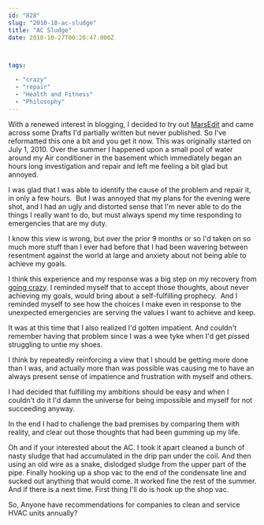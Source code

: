 ```yaml
---
id: "828"
slug: "2010-10-ac-sludge"
title: "AC Sludge"
date: 2010-10-27T00:20:47.000Z



tags:

  - "crazy"
  - "repair"
  - "Health and Fitness"
  - "Philosophy"
---
```

<div class="sqs-html-content">
  <p>With a renewed interest in blogging, I decided to try out <a href="http://www.red-sweater.com/marsedit/">MarsEdit</a> and came across some Drafts I'd partially written but never published.  So I've reformatted this one a bit and you get it now.  This was originally started on July 1, 2010.
Over the summer I happened upon a small pool of water around my Air conditioner in the basement which immediately began an hours long investigation and repair and left me feeling a bit glad but annoyed.  </p>
<p>I was glad that I was able to identify the cause of the problem and repair it, in only a few hours.  But I was annoyed that my plans for the evening were shot, and I had an ugly and distorted sense that I'm never able to do the things I really want to do, but must always spend my time responding to emergencies that are my duty.  </p>
<p>I know this view is wrong, but over the prior 9 months or so I'd taken on so much more stuff than I ever had before that I had been wavering between resentment against the world at large and anxiety about not being able to achieve my goals.</p>
<p>I think this experience and my response was a big step on my recovery from <a href="/logical-disconnect-1/archives/2010/10/15/resolve">going crazy</a>.  I reminded myself that to accept those thoughts, about never achieving my goals, would bring about a self-fulfilling prophecy.  And I reminded myself to see how the choices I make even in response to the unexpected emergencies are serving the values I want to achieve and keep. </p>
<p>It was at this time that I also realized I'd gotten impatient.  And couldn't remember having that problem since I was a wee tyke when I'd get pissed struggling to untie my shoes.</p>
<p>I think by repeatedly reinforcing a view that I should be getting more done than I was, and actually more than was possible was causing me to have an always present sense of impatience and frustration with myself and others.</p>
<p>I had decided that fulfilling my ambitions should be easy and when I couldn't do it I'd damn the universe for being impossible and myself for not succeeding anyway.</p>
<p>In the end I had to challenge the bad premises by comparing them with reality, and clear out those thoughts that had been gumming up my life.</p>
<p>Oh and if your interested about the AC.  I took it apart cleaned a bunch of nasty sludge that had accumulated in the drip pan under the coil.  And then using an old wire as a snake, dislodged sludge from the upper part of the pipe.  Finally hooking up a shop vac to the end of the condensate line and sucked out anything that would come.  It worked fine the rest of the summer.  And if there is a next time.  First thing I'll do is hook up the shop vac.</p>
<p>So, Anyone have recommendations for companies to clean and service HVAC units annually?</p>
</div>
